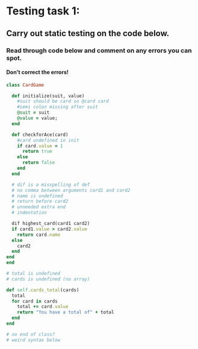 # Testing task 1:

## Carry out static testing on the code below.

### Read through code below and comment on any errors you can spot.

#### Don't correct the errors!


```ruby
class CardGame

  def initialize(suit, value)
    #suit should be card so @card card
    #semi colon missing after suit
    @suit = suit
    @value = value;
  end

  def checkforAce(card)
    #card undefined in init
    if card.value = 1
      return true
    else
      return false
    end
  end

  # dif is a misspelling of def
  # no comma between arguments card1 and card2
  # name is undefined
  # return before card2
  # unneeded extra end
  # indentation

  dif highest_card(card1 card2)
  if card1.value > card2.value
    return card.name
  else
    card2
  end
end
end

# total is undefined
# cards is undefined (no array)

def self.cards_total(cards)
  total
  for card in cards
    total += card.value
    return "You have a total of" + total
  end
end

# no end of class?
# weird syntax below
```
